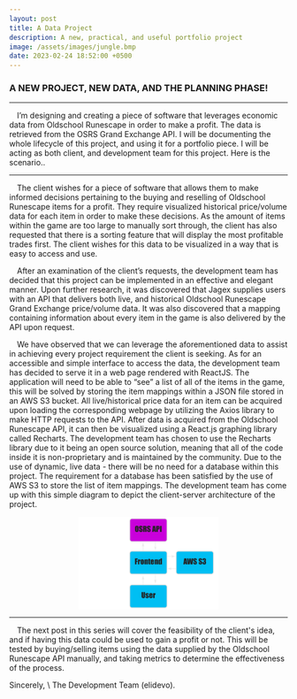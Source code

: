 ```yaml
---
layout: post
title: A Data Project
description: A new, practical, and useful portfolio project
image: /assets/images/jungle.bmp
date: 2023-02-24 18:52:00 +0500
---
```


### A NEW PROJECT, NEW DATA, AND THE PLANNING PHASE!

---

&emsp;I’m designing and creating a piece of software that leverages economic data from Oldschool Runescape in order to make a profit. The data is retrieved from the OSRS Grand Exchange API. I will be documenting the whole lifecycle of this project, and using it for a portfolio piece. I will be acting as both client, and development team for this project. Here is the scenario..

---

&emsp;The client wishes for a piece of software that allows them to make informed decisions pertaining to the buying and reselling of Oldschool Runescape items for a profit. They require visualized historical price/volume data for each item in order to make these decisions. As the amount of items within the game are too large to manually sort through, the client has also requested that there is a sorting feature that will display the most profitable trades first. The client wishes for this data to be visualized in a way that is easy to access and use.

&emsp;After an examination of the client’s requests, the development team has decided that this project can be implemented in an effective and elegant manner. Upon further research, it was discovered that Jagex supplies users with an API that delivers both live, and historical Oldschool Runescape Grand Exchange price/volume data. It was also discovered that a mapping containing information about every item in the game is also delivered by the API upon request.

&emsp;We have observed that we can leverage the aforementioned data to assist in achieving every project requirement the client is seeking. As for an accessible and simple interface to access the data, the development team has decided to serve it in a web page rendered with ReactJS. The application will need to be able to “see” a list of all of the items in the game, this will be solved by storing the item mappings within a JSON file stored in an AWS S3 bucket. All live/historical price data for an item can be acquired upon loading the corresponding webpage by utilizing the Axios library to make HTTP requests to the API. After data is acquired from the Oldschool Runescape API, it can then be visualized using a React.js graphing library called Recharts. The development team has chosen to use the Recharts library due to it being an open source solution, meaning that all of the code inside it is non-proprietary and is maintained by the community. Due to the use of dynamic, live data - there will be no need for a database within this project. The requirement for a database has been satisfied by the use of AWS S3 to store the list of item mappings. The development team has come up with this simple diagram to depict the client-server architecture of the project.

<img style="display: block; margin-left: auto; margin-right: auto; width: 50%;" src="/assets/images/server_architecture.png" alt="Client-server architecture">

---

&emsp;The next post in this series will cover the feasibility of the client's idea, and if having this data could be used to gain a profit or not.  This will be tested by buying/selling items using the data supplied by the Oldschool Runescape API manually, and taking metrics to determine the effectiveness of the process.

Sincerely, \\
The Development Team (elidevo).